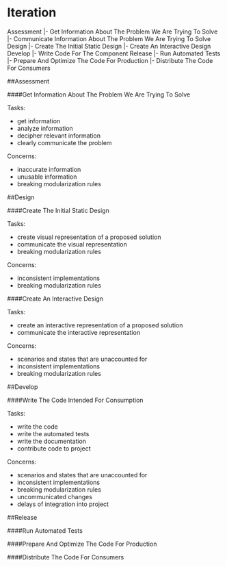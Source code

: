 # Iteration

Assessment
  |- Get Information About The Problem We Are Trying To Solve
  |- Communicate Information About The Problem We Are Trying To Solve
Design
  |- Create The Initial Static Design
  |- Create An Interactive Design
Develop
  |- Write Code For The Component
Release
  |- Run Automated Tests
  |- Prepare And Optimize The Code For Production
  |- Distribute The Code For Consumers

##Assessment

####Get Information About The Problem We Are Trying To Solve

Tasks:

- get information
- analyze information
- decipher relevant information
- clearly communicate the problem

Concerns:

- inaccurate information
- unusable information
- breaking modularization rules

##Design

####Create The Initial Static Design

Tasks:

- create visual representation of a proposed solution
- communicate the visual representation
- breaking modularization rules

Concerns:

- inconsistent implementations
- breaking modularization rules

####Create An Interactive Design

Tasks:

- create an interactive representation of a proposed solution
- communicate the interactive representation

Concerns:

- scenarios and states that are unaccounted for
- inconsistent implementations
- breaking modularization rules

##Develop

####Write The Code Intended For Consumption

Tasks:

- write the code
- write the automated tests
- write the documentation
- contribute code to project

Concerns:

- scenarios and states that are unaccounted for
- inconsistent implementations
- breaking modularization rules
- uncommunicated changes
- delays of integration into project

##Release

####Run Automated Tests

####Prepare And Optimize The Code For Production

####Distribute The Code For Consumers
